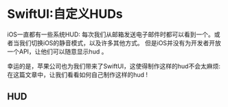 # SwiftUI:自定义HUDs

iOS一直都有一些系统HUD:
每次我们从邮箱发送电子邮件时都可以看到一个。或者当我们切换iOS的静音模式，以及许多其他方式。
但是iOS并没有为开发者开放一个API，让他们可以随意显示hud 。

幸运的是，苹果公司也为我们带来了SwiftUI，这使得制作这样的hud不会太麻烦:在这篇文章中，让我们看看如何自己制作这样的hud !

## HUD



